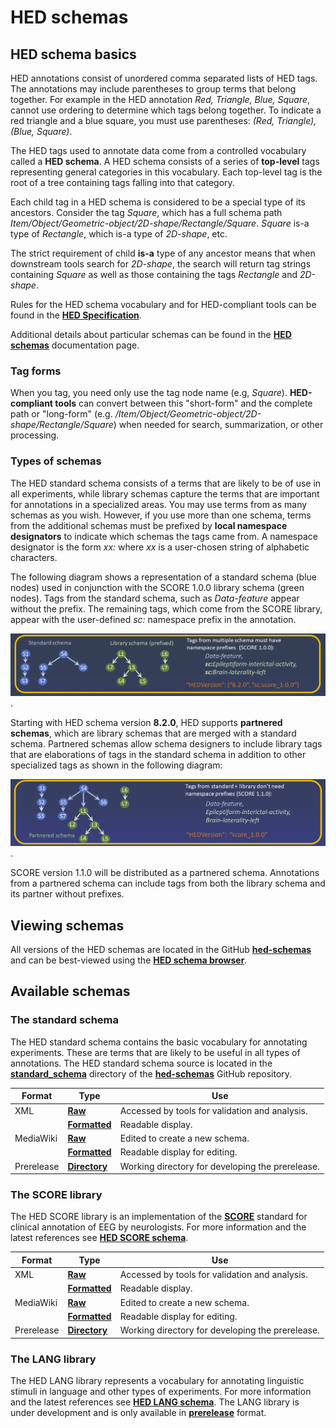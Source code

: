 # HED schemas

## HED schema basics

HED annotations consist of unordered comma separated lists of HED tags.
The annotations may include parentheses to group terms that belong together.
For example in the HED annotation *Red, Triangle, Blue, Square*,
cannot use ordering to determine which tags belong together.
To indicate a red triangle and a blue square, you must use parentheses:
*(Red, Triangle), (Blue, Square)*.

The HED tags used to annotate data come from a controlled vocabulary
called a **HED schema**. A HED schema consists of a series of **top-level** tags representing
general categories in this vocabulary.
Each top-level tag is the root of a tree containing tags falling into that category.

Each child tag in a HED schema is considered to be a special type of its ancestors.
Consider the tag *Square*, which has a full schema path
*Item/Object/Geometric-object/2D-shape/Rectangle/Square*.
*Square* is-a type of *Rectangle*, which is-a type of *2D-shape*, etc.

The strict requirement of child **is-a** type of any ancestor
means that when downstream tools search for *2D-shape*, 
the search will return tag strings containing *Square* as well as those 
containing the tags *Rectangle* and *2D-shape*.

Rules for the HED schema vocabulary and for HED-compliant tools can be found in the
[**HED Specification**](https://www.hedtags.org/hed-specification/).

Additional details about particular schemas can be found in the
[**HED schemas**](https://hed-schemas.readthedocs.io/en/latest/index.html) documentation page.

### Tag forms

When you tag, you need only use the tag node name (e.g, *Square*).
**HED-compliant tools** can convert between this "short-form" and the complete path or "long-form" 
(e.g. */Item/Object/Geometric-object/2D-shape/Rectangle/Square*) 
when needed for search, summarization, or other processing.

### Types of schemas

The HED standard schema consists of a terms that are likely to be of use in all experiments,
while library schemas capture the terms that are important for annotations in a specialized areas.
You may use terms from as many schemas as you wish.
However, if you use more than one schema, terms from the additional schemas must be prefixed
by **local namespace designators** to indicate which schemas the tags came from.
A namespace designator is the form *xx:* where *xx* is a user-chosen string of alphabetic characters.

The following diagram shows a representation of a standard schema (blue nodes) used in
conjunction with the SCORE 1.0.0 library schema (green nodes).
Tags from the standard schema, such as *Data-feature* appear without the prefix.
The remaining tags, which come from the SCORE library, 
appear with the user-defined *sc:* namespace prefix in the annotation.

![separate schemas](./_static/images/standardPlusLibrary.png).  

Starting with HED schema version **8.2.0**, HED supports **partnered schemas**,
which are library schemas that are merged with a standard schema.
Partnered schemas allow schema designers to include library
tags that are elaborations of tags in the standard schema in addition to other
specialized tags as shown in the following diagram:

![partnered schemas](./_static/images/partneredSchema.png).

SCORE version 1.1.0 will be distributed as a partnered schema.
Annotations from a partnered schema can include tags from both the library schema
and its partner without prefixes.

## Viewing schemas

All versions of the HED schemas are located in the GitHub
[**hed-schemas**](https://github.com/hed-standard/hed-schemas)
and can be best-viewed using the [**HED schema browser**](https://www.hedtags.org/hed-schema-browser/).

## Available schemas

### The standard schema

The HED standard schema contains the basic vocabulary for annotating experiments.
These are terms that are likely to be useful in all types of annotations.
The HED standard schema source is located in the 
[**standard_schema**](https://github.com/hed-standard/hed-schemas/tree/main/standard_schema)
directory of the [**hed-schemas**](https://github.com/hed-standard/hed-schemas) GitHub repository.

| Format     | Type | Use | 
|------------| ---- | ---- | 
| XML        |  [**Raw**](https://raw.githubusercontent.com/hed-standard/hed-schemas/main/standard_schema/hedxml/HED8.2.0.xml) | Accessed by tools for validation and analysis. |  
|            | [**Formatted**](https://github.com/hed-standard/hed-schemas/blob/main/standard_schema/hedxml/HED8.2.0.xml) | Readable display. |
| MediaWiki  | [**Raw**](https://raw.githubusercontent.com/hed-standard/hed-schemas/main/standard_schema/hedwiki/HED8.1.0.mediawiki) | Edited to create a new schema. |  
|            | [**Formatted**](https://github.com/hed-standard/hed-schemas/blob/main/standard_schema/hedwiki/HED8.1.0.mediawiki) |  Readable display for editing. |
| Prerelease | [**Directory**](https://github.com/hed-standard/hed-schemas/tree/main/library_schemas/score/prerelease) |  Working directory for developing the prerelease. |

### The SCORE library

The HED SCORE library is an implementation of the [**SCORE**](https://www.sciencedirect.com/science/article/pii/S1388245717309069) standard for clinical annotation of EEG by neurologists.
For more information and the latest references see 
[**HED SCORE schema**](https://github.com/hed-standard/hed-schemas/blob/main/library_schemas/score/README.md).

| Format     | Type | Use | 
|------------| ---- | ---- | 
| XML        |  [**Raw**](https://raw.githubusercontent.com/hed-standard/hed-schemas/main/library_schemas/score/hedxml/HED_score_1.1.0.xml) | Accessed by tools for validation and analysis. |  
|            | [**Formatted**](https://github.com/hed-standard/hed-schemas/blob/main/library_schemas/score/hedxml/HED_score_1.1.0.xml) | Readable display. |
| MediaWiki  | [**Raw**](https://raw.githubusercontent.com/hed-standard/hed-schemas/main/library_schemas/score/hedwiki/HED_score_1.1.0.mediawiki) | Edited to create a new schema. |  
|            | [**Formatted**](https://github.com/hed-standard/hed-schemas/blob/main/library_schemas/score/hedwiki/HED_score_1.1.0.mediawiki) |  Readable display for editing. |
| Prerelease | [**Directory**](https://github.com/hed-standard/hed-schemas/tree/main/library_schemas/score/prerelease) |  Working directory for developing the prerelease. |

### The LANG library

The HED LANG library represents a vocabulary for annotating linguistic stimuli in language and other
types of experiments.
For more information and the latest references see 
[**HED LANG schema**](https://github.com/hed-standard/hed-schemas/blob/main/library_schemas/lang/README.md).
The LANG library is under development and is only available in 
[**prerelease**](https://github.com/hed-standard/hed-schemas/tree/main/library_schemas/lang/prerelease) format.

